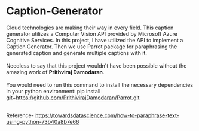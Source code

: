 # Caption-Generator
Cloud technologies are making their way in every field. This caption generator utilizes a Computer Vision API provided by Microsoft Azure Cognitive Services. In this project, I have utilized the API to implement a Caption Generator. Then we use Parrot package for paraphrasing the generated caption and generate multiple captions with it. <br><br>
Needless to say that this project wouldn't have been possible without the amazing work of <b>Prithviraj Damodaran</b>.<br>
  <br> You would need to run this command to install the necessary dependencies in your python environment:  pip install git+https://github.com/PrithivirajDamodaran/Parrot.git <br>

<br>Reference- https://towardsdatascience.com/how-to-paraphrase-text-using-python-73b40a8b7e66
